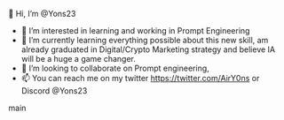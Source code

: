  👋 Hi, I’m @Yons23
- 👀 I’m interested in learning and working in Prompt Engineering 
- 🌱 I’m currently learning everything possible about this new skill, am already graduated in Digital/Crypto Marketing strategy and believe IA will be a huge a game changer. 
- 💞️ I’m looking to collaborate on Prompt engineering, 
- 📫 You can reach me on my twitter https://twitter.com/AirY0ns or Discord @Yons23 

<!---
Yons23/Yons23 is a ✨ special ✨ repository because its `README.md` (this file) appears on your GitHub profile.
You can click the Preview link to take a look at your changes.
--->
 main

